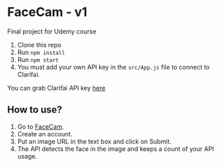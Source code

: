 # FaceCam - v1
Final project for Udemy course

1. Clone this repo
2. Run `npm install`
3. Run `npm start`
4. You must add your own API key in the `src/App.js` file to connect to Clarifai.

You can grab Clarifai API key [here](https://www.clarifai.com/)


## How to use?

1. Go to [FaceCam](http://rohan-facecam.herokuapp.com/).
2. Create an account.
3. Put an image URL in the text box and click on Submit.
4. The API detects the face in the image and keeps a count of your API usage.
